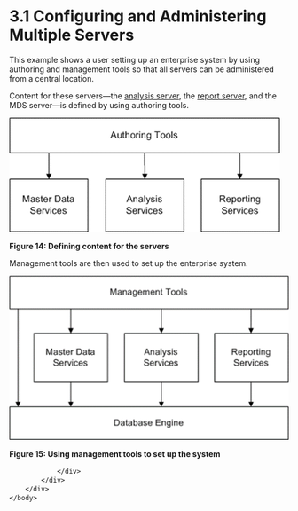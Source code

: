 <html dir="LTR" xmlns:mshelp="http://msdn.microsoft.com/mshelp" xmlns:ddue="http://ddue.schemas.microsoft.com/authoring/2003/5" xmlns:xlink="http://www.w3.org/1999/xlink" xmlns:tool="http://www.microsoft.com/tooltip">
    <head>
        <meta http-equiv="Content-Type" content="text/html; CHARSET=utf-8"></meta>
        <meta name="save" content="history"></meta>
        <title>3.1 Configuring and Administering Multiple Servers</title>
        <xml>
            <mshelp:toctitle title="3.1 Configuring and Administering Multiple Servers"></mshelp:toctitle>
            <mshelp:rltitle title="[MS-SSSO]: Configuring and Administering Multiple Servers"></mshelp:rltitle>
            <mshelp:keyword index="A" term="4cf4424f-ac9e-47c9-b464-cb6cfd355377"></mshelp:keyword>
            <mshelp:attr name="DCSext.ContentType" value="open specification"></mshelp:attr>
            <mshelp:attr name="AssetID" value="4cf4424f-ac9e-47c9-b464-cb6cfd355377"></mshelp:attr>
            <mshelp:attr name="TopicType" value="kbRef"></mshelp:attr>
            <mshelp:attr name="DCSext.Title" value="[MS-SSSO]: Configuring and Administering Multiple Servers" />
        </xml>
    </head>
    <body>
        <div id="header">
            <h1 class="heading">3.1 Configuring and Administering Multiple Servers</h1>
        </div>
        <div id="mainSection">
            <div id="mainBody">
                <div id="allHistory" class="saveHistory"></div>
                <div id="sectionSection0" class="section" name="collapseableSection">
                    

<p>This example shows a user setting up an enterprise system by
using authoring and management tools so that all servers can be administered
from a central location. </p>

<p>Content for these servers—the <a href="20049766-3c6e-4f20-a20e-64785e88f6f2.html#gt_3f8f73d9-c597-447c-b67e-47ec9930a916">analysis server</a>, the <a href="20049766-3c6e-4f20-a20e-64785e88f6f2.html#gt_cbdd3a12-e9ec-43e2-ac97-9c47f171f96a">report server</a>, and the MDS
server—is defined by using authoring tools.</p>

<p><img id="MS-SSSO_pict9f7d789e-76e8-03f9-cdd0-335cb5f05ec5.png" src="MS-SSSO_files/image013.png" alt="Defining content for the servers" title="Defining content for the servers"></p>

<p><b>Figure 14: Defining content for the servers</b></p>

<p>Management tools are then used to set up the enterprise
system.</p>

<p><img id="MS-SSSO_pict5ed4a690-bfc9-05e2-b40d-8b3eeedf58e0.png" src="MS-SSSO_files/image014.png" alt="Using management tools to set up the system" title="Using management tools to set up the system"></p>

<p><b>Figure 15: Using management tools to set up the system</b></p>


                </div>
            </div>
        </div>
    </body>
</html>